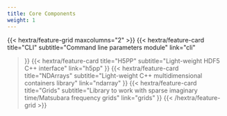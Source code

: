 ```yaml
---
title: Core Components
weight: 1
---
```



{{< hextra/feature-grid maxcolumns="2" >}}
  {{< hextra/feature-card
    title="CLI"
    subtitle="Command line parameters module"
    link="cli"
  >}}
  {{< hextra/feature-card
    title="H5PP"
    subtitle="Light-weight HDF5 C++ interface"
    link="h5pp"
  >}}
  {{< hextra/feature-card
    title="NDArrays"
    subtitle="Light-weight C++ multidimensional containers library"
    link="ndarray"
  >}}
  {{< hextra/feature-card
    title="Grids"
    subtitle="Library to work with sparse imaginary time/Matsubara frequency grids"
    link="grids"
  >}}
{{< /hextra/feature-grid >}}